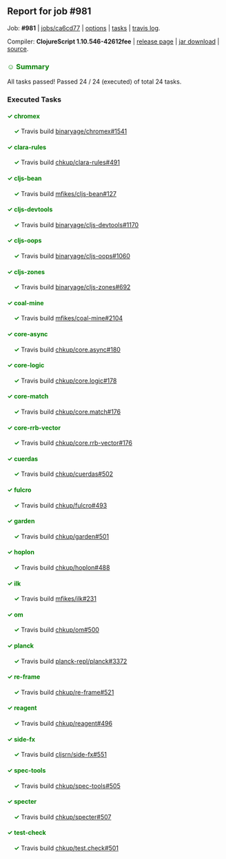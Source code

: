 ## Report for job #981

Job: **#981** | [jobs/ca6cd77](https://github.com/cljs-oss/canary/commit/ca6cd77d5be4bb9312925527608a35b60d3a0ca3) | [options](options.edn) | [tasks](tasks.edn) | [travis log](https://travis-ci.org/cljs-oss/canary/builds/548324982).

Compiler: **ClojureScript 1.10.546-42612fee** | [release page](https://github.com/cljs-oss/canary/releases/tag/r1.10.546-42612fee) | [jar download](https://github.com/cljs-oss/canary/releases/download/r1.10.546-42612fee/clojurescript-1.10.546-42612fee.jar) | [source](https://github.com/mfikes/clojurescript/commit/42612feef0e9fac3eb706214506a668c700f3562).

### <b style='color:green'>☺ Summary</b>

All tasks passed! Passed 24 / 24 (executed) of total 24 tasks.

### Executed Tasks

#### <b style='color:green'>&#x2713; chromex</b>
&nbsp;&nbsp;&nbsp;&nbsp;<b style='color:green'>&#x2713;</b> Travis build [binaryage/chromex#1541](https://travis-ci.org/binaryage/chromex/builds/548327050)<br>

#### <b style='color:green'>&#x2713; clara-rules</b>
&nbsp;&nbsp;&nbsp;&nbsp;<b style='color:green'>&#x2713;</b> Travis build [chkup/clara-rules#491](https://travis-ci.org/chkup/clara-rules/builds/548327071)<br>

#### <b style='color:green'>&#x2713; cljs-bean</b>
&nbsp;&nbsp;&nbsp;&nbsp;<b style='color:green'>&#x2713;</b> Travis build [mfikes/cljs-bean#127](https://travis-ci.org/mfikes/cljs-bean/builds/548327052)<br>

#### <b style='color:green'>&#x2713; cljs-devtools</b>
&nbsp;&nbsp;&nbsp;&nbsp;<b style='color:green'>&#x2713;</b> Travis build [binaryage/cljs-devtools#1170](https://travis-ci.org/binaryage/cljs-devtools/builds/548327065)<br>

#### <b style='color:green'>&#x2713; cljs-oops</b>
&nbsp;&nbsp;&nbsp;&nbsp;<b style='color:green'>&#x2713;</b> Travis build [binaryage/cljs-oops#1060](https://travis-ci.org/binaryage/cljs-oops/builds/548327096)<br>

#### <b style='color:green'>&#x2713; cljs-zones</b>
&nbsp;&nbsp;&nbsp;&nbsp;<b style='color:green'>&#x2713;</b> Travis build [binaryage/cljs-zones#692](https://travis-ci.org/binaryage/cljs-zones/builds/548327152)<br>

#### <b style='color:green'>&#x2713; coal-mine</b>
&nbsp;&nbsp;&nbsp;&nbsp;<b style='color:green'>&#x2713;</b> Travis build [mfikes/coal-mine#2104](https://travis-ci.org/mfikes/coal-mine/builds/548327146)<br>

#### <b style='color:green'>&#x2713; core-async</b>
&nbsp;&nbsp;&nbsp;&nbsp;<b style='color:green'>&#x2713;</b> Travis build [chkup/core.async#180](https://travis-ci.org/chkup/core.async/builds/548327156)<br>

#### <b style='color:green'>&#x2713; core-logic</b>
&nbsp;&nbsp;&nbsp;&nbsp;<b style='color:green'>&#x2713;</b> Travis build [chkup/core.logic#178](https://travis-ci.org/chkup/core.logic/builds/548327158)<br>

#### <b style='color:green'>&#x2713; core-match</b>
&nbsp;&nbsp;&nbsp;&nbsp;<b style='color:green'>&#x2713;</b> Travis build [chkup/core.match#176](https://travis-ci.org/chkup/core.match/builds/548327160)<br>

#### <b style='color:green'>&#x2713; core-rrb-vector</b>
&nbsp;&nbsp;&nbsp;&nbsp;<b style='color:green'>&#x2713;</b> Travis build [chkup/core.rrb-vector#176](https://travis-ci.org/chkup/core.rrb-vector/builds/548327167)<br>

#### <b style='color:green'>&#x2713; cuerdas</b>
&nbsp;&nbsp;&nbsp;&nbsp;<b style='color:green'>&#x2713;</b> Travis build [chkup/cuerdas#502](https://travis-ci.org/chkup/cuerdas/builds/548327179)<br>

#### <b style='color:green'>&#x2713; fulcro</b>
&nbsp;&nbsp;&nbsp;&nbsp;<b style='color:green'>&#x2713;</b> Travis build [chkup/fulcro#493](https://travis-ci.org/chkup/fulcro/builds/548327381)<br>

#### <b style='color:green'>&#x2713; garden</b>
&nbsp;&nbsp;&nbsp;&nbsp;<b style='color:green'>&#x2713;</b> Travis build [chkup/garden#501](https://travis-ci.org/chkup/garden/builds/548327181)<br>

#### <b style='color:green'>&#x2713; hoplon</b>
&nbsp;&nbsp;&nbsp;&nbsp;<b style='color:green'>&#x2713;</b> Travis build [chkup/hoplon#488](https://travis-ci.org/chkup/hoplon/builds/548327199)<br>

#### <b style='color:green'>&#x2713; ilk</b>
&nbsp;&nbsp;&nbsp;&nbsp;<b style='color:green'>&#x2713;</b> Travis build [mfikes/ilk#231](https://travis-ci.org/mfikes/ilk/builds/548327209)<br>

#### <b style='color:green'>&#x2713; om</b>
&nbsp;&nbsp;&nbsp;&nbsp;<b style='color:green'>&#x2713;</b> Travis build [chkup/om#500](https://travis-ci.org/chkup/om/builds/548327299)<br>

#### <b style='color:green'>&#x2713; planck</b>
&nbsp;&nbsp;&nbsp;&nbsp;<b style='color:green'>&#x2713;</b> Travis build [planck-repl/planck#3372](https://travis-ci.org/planck-repl/planck/builds/548327255)<br>

#### <b style='color:green'>&#x2713; re-frame</b>
&nbsp;&nbsp;&nbsp;&nbsp;<b style='color:green'>&#x2713;</b> Travis build [chkup/re-frame#521](https://travis-ci.org/chkup/re-frame/builds/548327409)<br>

#### <b style='color:green'>&#x2713; reagent</b>
&nbsp;&nbsp;&nbsp;&nbsp;<b style='color:green'>&#x2713;</b> Travis build [chkup/reagent#496](https://travis-ci.org/chkup/reagent/builds/548327316)<br>

#### <b style='color:green'>&#x2713; side-fx</b>
&nbsp;&nbsp;&nbsp;&nbsp;<b style='color:green'>&#x2713;</b> Travis build [cljsrn/side-fx#551](https://travis-ci.org/cljsrn/side-fx/builds/548327339)<br>

#### <b style='color:green'>&#x2713; spec-tools</b>
&nbsp;&nbsp;&nbsp;&nbsp;<b style='color:green'>&#x2713;</b> Travis build [chkup/spec-tools#505](https://travis-ci.org/chkup/spec-tools/builds/548327417)<br>

#### <b style='color:green'>&#x2713; specter</b>
&nbsp;&nbsp;&nbsp;&nbsp;<b style='color:green'>&#x2713;</b> Travis build [chkup/specter#507](https://travis-ci.org/chkup/specter/builds/548327284)<br>

#### <b style='color:green'>&#x2713; test-check</b>
&nbsp;&nbsp;&nbsp;&nbsp;<b style='color:green'>&#x2713;</b> Travis build [chkup/test.check#501](https://travis-ci.org/chkup/test.check/builds/548327217)<br>